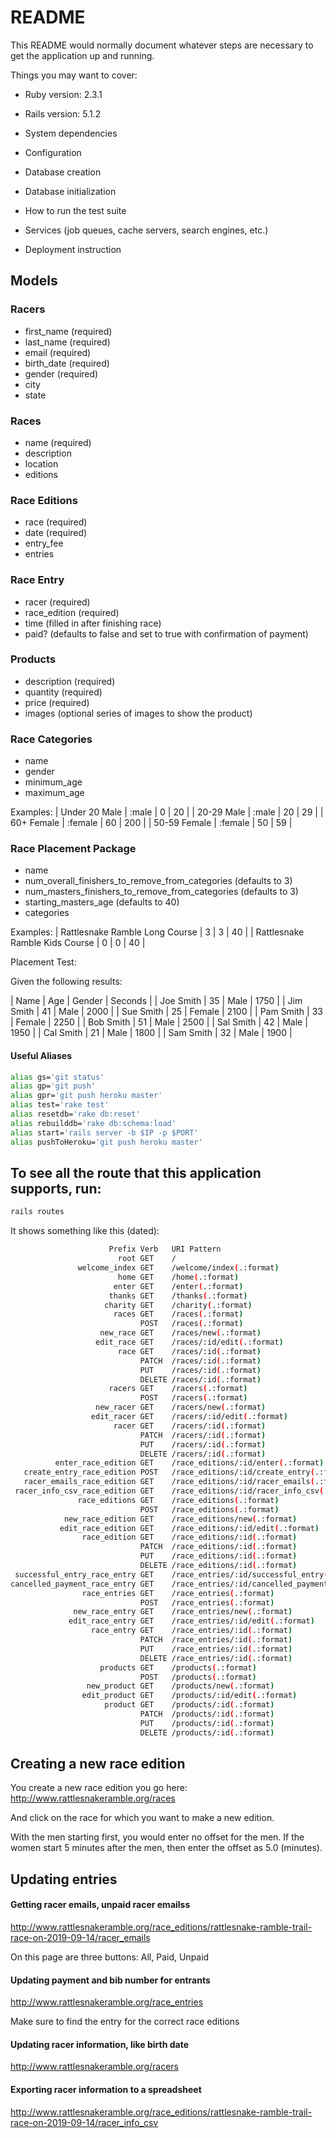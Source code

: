 # README

This README would normally document whatever steps are necessary to get the
application up and running.

Things you may want to cover:

* Ruby version: 2.3.1

* Rails version: 5.1.2

* System dependencies

* Configuration

* Database creation

* Database initialization

* How to run the test suite

* Services (job queues, cache servers, search engines, etc.)

* Deployment instruction
 
## Models

### Racers

* first_name (required)
* last_name (required)
* email (required)
* birth_date (required)
* gender (required)
* city
* state
 
### Races

* name (required)
* description
* location
* editions

### Race Editions

* race (required)
* date (required)
* entry_fee
* entries

### Race Entry

* racer (required)
* race_edition (required)
* time (filled in after finishing race)
* paid? (defaults to false and set to true with confirmation of payment)

### Products

* description (required)
* quantity (required)
* price (required)
* images (optional series of images to show the product)

### Race Categories

* name
* gender
* minimum_age
* maximum_age

Examples:
  | Under 20 Male | :male   |  0 |  20 |
  | 20-29 Male    | :male   | 20 |  29 |
  | 60+ Female    | :female | 60 | 200 |
  | 50-59 Female  | :female | 50 |  59 |

### Race Placement Package

* name
* num_overall_finishers_to_remove_from_categories (defaults to 3)
* num_masters_finishers_to_remove_from_categories (defaults to 3)
* starting_masters_age (defaults to 40)
* categories

Examples:
  | Rattlesnake Ramble Long Course | 3 | 3 | 40 |
  | Rattlesnake Ramble Kids Course | 0 | 0 | 40 |
  
  
Placement Test:

Given the following results:

|   Name    | Age | Gender | Seconds |
| Joe Smith | 35  |  Male  |   1750  |
| Jim Smith | 41  |  Male  |   2000  |
| Sue Smith | 25  | Female |   2100  |
| Pam Smith | 33  | Female |   2250  |
| Bob Smith | 51  |  Male  |   2500  |
| Sal Smith | 42  |  Male  |   1950  |
| Cal Smith | 21  |  Male  |   1800  |
| Sam Smith | 32  |  Male  |   1900  |

#### Useful Aliases
```bash
alias gs='git status'
alias gp='git push'
alias gpr='git push heroku master'
alias test='rake test'
alias resetdb='rake db:reset'
alias rebuilddb='rake db:schema:load'
alias start='rails server -b $IP -p $PORT'
alias pushToHeroku='git push heroku master'
```

## To see all the route that this application supports, run:

```bash
rails routes
```

It shows something like this (dated):
```bash
                      Prefix Verb   URI Pattern                                   Controller#Action
                        root GET    /                                             pages#home
               welcome_index GET    /welcome/index(.:format)                      welcome#index
                        home GET    /home(.:format)                               pages#home
                       enter GET    /enter(.:format)                              pages#enter
                      thanks GET    /thanks(.:format)                             pages#thanks
                     charity GET    /charity(.:format)                            pages#charity
                       races GET    /races(.:format)                              races#index
                             POST   /races(.:format)                              races#create
                    new_race GET    /races/new(.:format)                          races#new
                   edit_race GET    /races/:id/edit(.:format)                     races#edit
                        race GET    /races/:id(.:format)                          races#show
                             PATCH  /races/:id(.:format)                          races#update
                             PUT    /races/:id(.:format)                          races#update
                             DELETE /races/:id(.:format)                          races#destroy
                      racers GET    /racers(.:format)                             racers#index
                             POST   /racers(.:format)                             racers#create
                   new_racer GET    /racers/new(.:format)                         racers#new
                  edit_racer GET    /racers/:id/edit(.:format)                    racers#edit
                       racer GET    /racers/:id(.:format)                         racers#show
                             PATCH  /racers/:id(.:format)                         racers#update
                             PUT    /racers/:id(.:format)                         racers#update
                             DELETE /racers/:id(.:format)                         racers#destroy
          enter_race_edition GET    /race_editions/:id/enter(.:format)            race_editions#enter
   create_entry_race_edition POST   /race_editions/:id/create_entry(.:format)     race_editions#create_entry
   racer_emails_race_edition GET    /race_editions/:id/racer_emails(.:format)     race_editions#racer_emails
 racer_info_csv_race_edition GET    /race_editions/:id/racer_info_csv(.:format)   race_editions#racer_info_csv
               race_editions GET    /race_editions(.:format)                      race_editions#index
                             POST   /race_editions(.:format)                      race_editions#create
            new_race_edition GET    /race_editions/new(.:format)                  race_editions#new
           edit_race_edition GET    /race_editions/:id/edit(.:format)             race_editions#edit
                race_edition GET    /race_editions/:id(.:format)                  race_editions#show
                             PATCH  /race_editions/:id(.:format)                  race_editions#update
                             PUT    /race_editions/:id(.:format)                  race_editions#update
                             DELETE /race_editions/:id(.:format)                  race_editions#destroy
 successful_entry_race_entry GET    /race_entries/:id/successful_entry(.:format)  race_entries#successful_entry
cancelled_payment_race_entry GET    /race_entries/:id/cancelled_payment(.:format) race_entries#cancelled_payment
                race_entries GET    /race_entries(.:format)                       race_entries#index
                             POST   /race_entries(.:format)                       race_entries#create
              new_race_entry GET    /race_entries/new(.:format)                   race_entries#new
             edit_race_entry GET    /race_entries/:id/edit(.:format)              race_entries#edit
                  race_entry GET    /race_entries/:id(.:format)                   race_entries#show
                             PATCH  /race_entries/:id(.:format)                   race_entries#update
                             PUT    /race_entries/:id(.:format)                   race_entries#update
                             DELETE /race_entries/:id(.:format)                   race_entries#destroy
                    products GET    /products(.:format)                           products#index
                             POST   /products(.:format)                           products#create
                 new_product GET    /products/new(.:format)                       products#new
                edit_product GET    /products/:id/edit(.:format)                  products#edit
                     product GET    /products/:id(.:format)                       products#show
                             PATCH  /products/:id(.:format)                       products#update
                             PUT    /products/:id(.:format)                       products#update
                             DELETE /products/:id(.:format)                       products#destroy

```

## Creating a new race edition

You create a new race edition you go here: http://www.rattlesnakeramble.org/races

And click on the race for which you want to make a new edition.

With the men starting first, you would enter no offset for the men. If the women start 5 minutes after
the men, then enter the offset as 5.0 (minutes).

## Updating entries

#### Getting racer emails, unpaid racer emailss

http://www.rattlesnakeramble.org/race_editions/rattlesnake-ramble-trail-race-on-2019-09-14/racer_emails

On this page are three buttons: All, Paid, Unpaid

#### Updating payment and bib number for entrants

http://www.rattlesnakeramble.org/race_entries 

Make sure to find the entry for the correct race editions

#### Updating racer information, like birth date

http://www.rattlesnakeramble.org/racers

#### Exporting racer information to a spreadsheet

http://www.rattlesnakeramble.org/race_editions/rattlesnake-ramble-trail-race-on-2019-09-14/racer_info_csv
